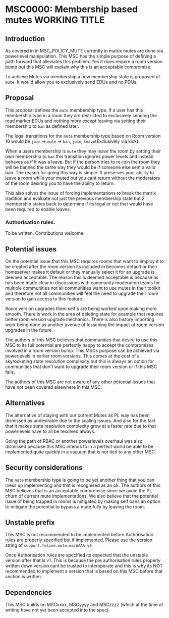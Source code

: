# MSC0000: Membership based mutes WORKING TITLE

## Introduction

As covered in in MSC_POLICY_MUTE currently in matrix mutes are done via powerlevel manipulation.
This MSC has the simple purpose of defining a path forward that alleviates this problem. Yes it does
require a room version bump but this MSC will explain why this is an acceptable compromise.

To achieve Mutes via membership a new membership state is proposed of `mute`. It would allow you to
exclusively send EDUs and no PDUs.

## Proposal

This proposal defines the `mute` membership type. If a user has this membership type in a room they
are restricted to exclusively sending the read marker EDUs and nothing more except leaving via setting
their membership to `ban` as defined later.

The legal transitions for the `mute` membership type based on Room version 10 would be
`join` -> `mute` -> `ban`, `join`, `leave`(Exclusively via kick)

When a users membership is `mute` they may leave the room by setting their own membership to `ban`
this transition ignores power levels and instead behaves as if it was a leave. But if the person tries to
re-join the room they will be banned the same way they would be if someone else sent a valid ban. 
The reason for going this way is simple. It preserves your ability to leave a room while your muted 
but you cant return without the moderators of the room desiring you to have the ability to return.

This also solves the issue of forcing implementations to break the matrix tradition and evaluate not just
the previous membership state but 2 membership states back to determine if its legal or not that would have been
required to enable leaves.


### Authorisation rules.

To be written. Contributions welcome.
## Potential issues

On the potential issue that this MSC requires rooms that want to employ it to be created after the room version
its included in becomes default or their homeserver makes it default or they manually select it for an upgrade is
deemed acceptable. The reason this is deemed acceptable is because as has been made clear in discussions with
community moderation teams for multiple communities not all communities want to use mutes in their toolkit and therefore
not all communities will feel the need to upgrade their room version to gain access to this feature. 

Room version upgrades them self's are being worked upon making more smooth. There is work in the area of deleting state
for example that requires better room version upgrade mechanics. There is also history importing work being done as
another avenue of lessening the impact of room version upgrades in the future. 

The authors of this MSC believes that communities that desire to use this MSC to its full potential are perfectly happy
to accept the compromises involved in a room version bump. This MSCs purpose can be achieved via powerlevels 
in earlier room versions. This comes at the cost of a skyrocketing state resolution complexity but this is always
an option for communities that don't want to upgrade their room version or if this MSC fails.

The authors of this MSC are not aware of any other potential issues that have not been covered elsewhere in this MSC.

## Alternatives

The alternative of staying with our current Mutes as PL way has been dismissed as undesirable due to the
scaling issues. And also for the fact that it makes state resolution complexity grow at a faster rate
due to that powerlevels have to all be resolved always.

Going the path of RBAC or another powerlevels overhaul was also dismissed because this MSC intends to in
a perfect world be able to be implemented quite quickly in a vacuum that is not tied to any other MSC.

## Security considerations

The `mute` membership type is going to be yet another thing that you can mess up implementing and that is
recognised as an ok. The authors of this MSC believes that is an acceptable compromise since we avoid
the PL churn of current mute implementations. We also believe that the potential issue of being trapped in
rooms is mitigated by making self bans an option to mitigate the potential to bypass a mute fully by leaving
the room.

## Unstable prefix

This MSC is not recommended to be implemented before Authorisation rules are properly specified but if implemented.
Please use the version string of `support.feline.mute.mscAAAA.v0`

Once Authorisation rules are specified its expected that the unstable version after that is v1. This is because the
pre authorisation rules properly written down version cant be trusted to interoperate and this is why its NOT recommended 
to implement a version that is based on this MSC before that section is written. 

## Dependencies

This MSC builds on MSCxxxx, MSCyyyy and MSCzzzz (which at the time of writing have not yet been accepted
into the spec).
